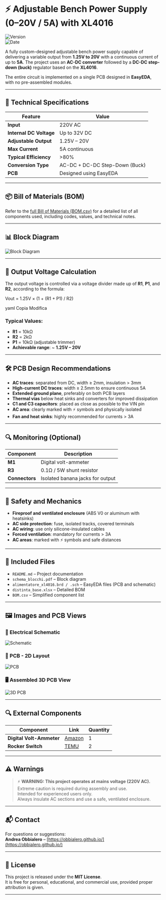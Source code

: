 # ⚡ Adjustable Bench Power Supply (0–20V / 5A) with XL4016

![Version](https://img.shields.io/badge/version-2.1-blue)  
![Date](https://img.shields.io/badge/data-22%2F05%2F2024-lightgrey)

A fully custom-designed adjustable bench power supply capable of delivering a variable output from **1.25V to 20V** with a continuous current of up to **5A**. The project uses an **AC-DC converter** followed by a **DC-DC step-down (buck)** regulator based on the **XL4016**.

The entire circuit is implemented on a single PCB designed in **EasyEDA**, with no pre-assembled modules.

---

## 📌 Technical Specifications

| Feature                        | Value                                 |
|-------------------------------|---------------------------------------|
| **Input**                     | 220V AC                               |
| **Internal DC Voltage**       | Up to 32V DC                          |
| **Adjustable Output**         | 1.25V – 20V                           |
| **Max Current**               | 5A continuous                         |
| **Typical Efficiency**        | >80%                                  |
| **Conversion Type**           | AC-DC + DC-DC Step-Down (Buck)        |
| **PCB**                       | Designed using EasyEDA                |

---

## 📦 Bill of Materials (BOM)

Refer to the [full Bill of Materials (BOM.csv)](./hardware/BOM.csv) for a detailed list of all components used, including codes, values, and technical notes.

---

## 📊 Block Diagram

![Block Diagram](./docs/schema_a_blochi.png)

---

## 🔢 Output Voltage Calculation

The output voltage is controlled via a voltage divider made up of **R1**, **P1**, and **R2**, according to the formula:

Vout = 1.25V × (1 + (R1 + P1) / R2)

yaml
Copia
Modifica

### Typical Values:

- **R1** = 10kΩ  
- **R2** = 2kΩ  
- **P1** = 10kΩ (adjustable trimmer)  
- **Achievable range**: ~ **1.25V – 20V**

---

## 🛠️ PCB Design Recommendations

- **AC traces**: separated from DC, width ≥ 2mm, insulation > 3mm  
- **High-current DC traces**: width ≥ 2.5mm to ensure continuous 5A  
- **Extended ground plane**, preferably on both PCB layers  
- **Thermal vias** below heat sinks and converters for improved dissipation  
- **C1 and C3 capacitors**: placed as close as possible to the VIN pin  
- **AC area**: clearly marked with ⚡ symbols and physically isolated  
- **Fan and heat sinks**: highly recommended for currents > 3A

---

## 🔍 Monitoring (Optional)

| Component         | Description                            |
|------------------|----------------------------------------|
| **M1**           | Digital volt-ammeter                   |
| **R3**           | 0.1Ω / 5W shunt resistor               |
| **Connectors**   | Isolated banana jacks for output       |

---

## 🧱 Safety and Mechanics

- **Fireproof and ventilated enclosure** (ABS V0 or aluminum with heatsinks)  
- **AC side protection**: fuse, isolated tracks, covered terminals  
- **AC wiring**: use only silicone-insulated cables  
- **Forced ventilation**: mandatory for currents > 3A  
- **AC areas**: marked with ⚡ symbols and safe distances

---

## 📂 Included Files

- `README.md` – Project documentation  
- `schema_blocchi.pdf` – Block diagram  
- `alimentatore_xl4016.brd / .sch` – EasyEDA files (PCB and schematic)  
- `distinta_base.xlsx` – Detailed BOM  
- `BOM.csv` – Simplified component list

---

## 🖼️ Images and PCB Views

### 🔧 Electrical Schematic

![Schematic](./docs/PNG_AC-DC/Schematic_AC-DC-V1.0.png)

### 📐 PCB - 2D Layout

![PCB](./docs/PNG_AC-DC/PCB_AC-DC-V1.0.png)

### 🖥️ Assembled 3D PCB View

![3D PCB](./docs/PNG_AC-DC/3D-PCB-AC-DC-V1.0.png)

---

## 🔍 External Components

| Component                      | Link                                                  | Quantity |
|-------------------------------|-------------------------------------------------------|----------|
| **Digital Volt-Ammeter**      | [Amazon](https://www.amazon.it/dp/B01MUC149K)         | 1        |
| **Rocker Switch**             | [TEMU](https://www.temu.com/g-601099550024059.html)   | 2        |

---

## ⚠️ Warnings

> ⚡ **WARNING: This project operates at mains voltage (220V AC).**  
> Extreme caution is required during assembly and use.  
> Intended for experienced users only.  
> Always insulate AC sections and use a safe, ventilated enclosure.

---

## 📬 Contact

For questions or suggestions:  
**Andrea Obbialero** – [https://obbialero.github.io/](https://obbialero.github.io/)

---

## 📘 License

This project is released under the **MIT License**.  
It is free for personal, educational, and commercial use, provided proper attribution is given.

---
